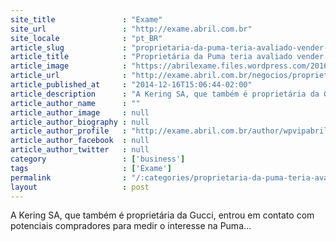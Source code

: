 ```yaml
---
site_title               : "Exame"
site_url                 : "http://exame.abril.com.br"
site_locale              : "pt_BR"
article_slug             : "proprietaria-da-puma-teria-avaliado-vender-a-marca"
article_title            : "Proprietária da Puma teria avaliado vender a marca"
article_image            : "https://abrilexame.files.wordpress.com/2016/09/size_960_16_9_puma_hq_3.jpg?quality=70&strip=all&w=960"
article_url              : "http://exame.abril.com.br/negocios/proprietaria-da-puma-teria-avaliado-vender-a-marca/"
article_published_at     : "2014-12-16T15:06:44-02:00"
article_description      : "A Kering SA, que também é proprietária da Gucci, entrou em contato com potenciais compradores para medir o interesse na Puma..."
article_author_name      : ""
article_author_image     : null
article_author_biography : null
article_author_profile   : "http://exame.abril.com.br/author/wpvipabril/"
article_author_facebook  : null
article_author_twitter   : null
category                 : ['business']
tags                     : ['Exame']
permalink                : "/:categories/proprietaria-da-puma-teria-avaliado-vender-a-marca/"
layout                   : post
---
```


A Kering SA, que também é proprietária da Gucci, entrou em contato com potenciais compradores para medir o interesse na Puma...
